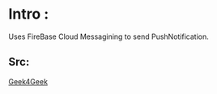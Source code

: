 # Intro : 
Uses FireBase Cloud Messagining to send PushNotification.

## Src: 
[Geek4Geek](https://www.geeksforgeeks.org/how-to-push-notification-in-android-using-firebase-cloud-messaging/)
